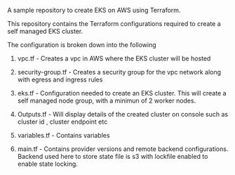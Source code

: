 A sample repository to create EKS on AWS using Terraform.

This repository contains the Terraform configurations required to create a self managed EKS cluster. 

The configuration is broken down into the following

1. vpc.tf - Creates a vpc in AWS where the EKS cluster will be hosted

2. security-group.tf - Creates a security group for the vpc network along with egress and ingress rules

3. eks.tf - Configuration needed to create an EKS cluster. This will create a self managed node group, with a minimun of 2 worker nodes.

4. Outputs.tf - Will display details of the created cluster on console such as cluster id , cluster endpoint etc

5. variables.tf - Contains variables

6. main.tf - Contains provider versions and remote backend configurations. Backend used here to store state file is s3 with lockfile enabled to enable state locking.  